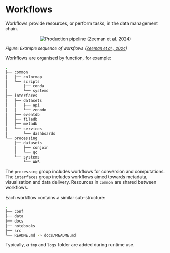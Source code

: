# Workflows

Workflows provide resources, or perform tasks, in the data management chain.

<p align="center">
  <img src="https://gi.copernicus.org/articles/13/393/2024/gi-13-393-2024-f09.png" title="Production pipeline (Zeeman et al. 2024)">
  <div style="font-size: small; font-style: italic">Figure: Example sequence of workflows (<a href="https://gi.copernicus.org/articles/13/393/2024/">Zeeman et al., 2024</a>)</div>
</p>

Workflows are organised by function, for example: 

```bash
.
├── common
│   ├── colormap
│   └── scripts
│       ├── conda
│       └── systemd
├── interfaces
│   ├── datasets
│   │   ├── api
│   │   └── zenodo
│   ├── eventdb
│   ├── filedb
│   ├── metadb
│   └── services
│       └── dashboards
└── processing
    ├── datasets
    │   ├── conjoin
    │   └── qc
    └── systems
        └── AWS
```

The `processing` group includes workflows for conversion and computations.
The `interfaces` group includes workflows aimed towards metadata, visualisation and data delivery. Resources in `common` are shared between workflows.
 

Each workflow contains a similar sub-structure:

```bash
.
├── conf
├── data
├── docs
├── notebooks
├── src
└── README.md -> docs/README.md
```

Typically, a `tmp` and `logs` folder are added during runtime use. 

